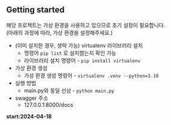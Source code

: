 ## Getting started
해당 프로젝트는 가상 환경을 사용하고 있으므로 초기 설정이 필요합니다.   
(아래의 과정에 따라, 가상 환경을 설정해주세요.)

- (이미 설치한 경우, 생략 가능) virtualenv 라이브러리 설치   
    - 명령어 `pip list` 로 설치했는지 확인 가능
    - 라이브러리 설치 명령어 - `pip install virtualenv`
- 가상 환경 생성   
    - 가상 환경 생성 명령어 - `virtualenv .venv --python=3.10`
- 실행 방법
    - main.py와 동일 선상 - `python main.py`
- swagger 주소
    - 127.0.0.1:8000/docs 


**start:2024-04-18** 